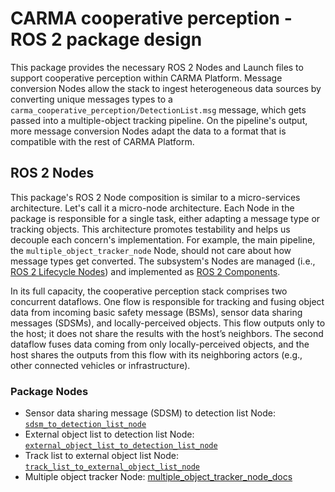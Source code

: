 # CARMA cooperative perception - ROS 2 package design

This package provides the necessary ROS 2 Nodes and Launch files to support cooperative perception within CARMA
Platform. Message conversion Nodes allow the stack to ingest heterogeneous data sources by converting unique messages
types to a `carma_cooperative_perception/DetectionList.msg` message, which gets passed into a multiple-object tracking
pipeline. On the pipeline's output, more message conversion Nodes adapt the data to a format that is compatible with
the rest of CARMA Platform.

## ROS 2 Nodes

This package's ROS 2 Node composition is similar to a micro-services architecture. Let's call it a micro-node
architecture. Each Node in the package is responsible for a single task, either adapting a message type or tracking
objects. This architecture promotes testability and helps us decouple each concern's implementation. For example, the
main pipeline, the `multiple_object_tracker_node` Node, should not care about how message types get converted. The
subsystem's Nodes are managed (i.e., [ROS 2 Lifecycle Nodes][ros2_lifecycle_nodes_link]) and implemented as
[ROS 2 Components][ros2_components_link].

In its full capacity, the cooperative perception stack comprises two concurrent dataflows. One flow is responsible for
tracking and fusing object data from incoming basic safety message (BSMs), sensor data sharing messages (SDSMs), and
locally-perceived objects. This flow outputs only to the host; it does not share the results with the host’s neighbors.
The second dataflow fuses data coming from only locally-perceived objects, and the host shares the outputs from this
flow with its neighboring actors (e.g., other connected vehicles or infrastructure).

### Package Nodes

- Sensor data sharing message (SDSM) to detection list Node: [`sdsm_to_detection_list_node`][sdsm_to_detection_list_node_docs]
- External object list to detection list Node:
  [`external_object_list_to_detection_list_node`][external_object_list_to_detection_list_node_docs]
- Track list to external object list Node: [`track_list_to_external_object_list_node`][track_list_to_external_object_list_node_docs]
- Multiple object tracker Node: [multiple_object_tracker_node_docs]

[ros2_lifecycle_nodes_link]: https://design.ros2.org/articles/node_lifecycle.html
[ros2_components_link]: https://docs.ros.org/en/rolling/Concepts/Intermediate/About-Composition.html
[sdsm_to_detection_list_node_docs]: sdsm_to_detection_list_node.md
[external_object_list_to_detection_list_node_docs]: external_object_list_to_detection_list_node.md
[track_list_to_external_object_list_node_docs]: track_list_to_external_object_list_node.md
[multiple_object_tracker_node_docs]: multiple_object_tracker_node.md
